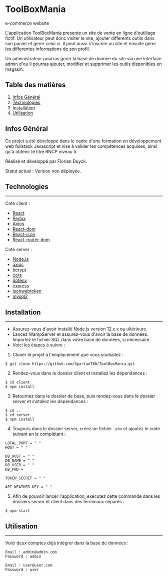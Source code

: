 # ToolBoxMania
e-commerce website

L'application ToolBoxMania presente un site de vente en ligne d'outillage fictif.
Un utilisateur peut donc visiter le site, ajouter differents outils dans son panier et gerer celui ci.
Il peut aussi s'inscrire au site et ensuite gerer les differentes informations de son profil.

Un administrateur pourras gerer la base de donnee du site via une interface admin d'ou il pourras ajouter, modifier et supprimer les outils disponibles en magasin.


## Table des matières
1. [Infos Général](#general-info)
2. [Technologies](#technologies)
3. [Installation](#installation)
3. [Utilisation](#utilisation)

## Infos Général

Ce projet a été développé dans le cadre d'une formation en développement web fullstack Javascript et vise à valider les compétences acquises, ainsi qu'à obtenir le titre RNCP niveau 5.

Réalisé et développé par Florian Duyck.

Statut actuel : Version non déployée.

## Technologies
***
Coté client :
- [React](https://fr.legacy.reactjs.org/)
- [Redux](https://www.npmjs.com/package/redux)
- [Axios](https://www.npmjs.com/package/axios)
- [React-dom](https://www.npmjs.com/package/react-dom)
- [React-icon](https://www.npmjs.com/package/react-icons)
- [React-router-dom](https://www.npmjs.com/package/react-router-dom)

Coté server :
- [NodeJs](https://nodejs.org/en)
- [axios](https://www.npmjs.com/package/axios)
- [bcrypt](https://www.npmjs.com/package/bcrypt)
- [cors](https://www.npmjs.com/package/cors)
- [dotenv](https://www.npmjs.com/package/dotenv)
- [express](https://www.npmjs.com/package/express)
- [jsonwebtoken](https://www.npmjs.com/package/jsonwebtoken)
- [mysql2](https://www.npmjs.com/package/mysql2)

## Installation
***
- Assurez-vous d'avoir installé Node.js version 12.x.x ou ultérieure.
- Lancez WampServer et assurez-vous d'avoir la base de données. Importez le fichier SQL dans votre base de données, si nécessaire.
- Voici les étapes à suivre :

1. Cloner le projet à l'emplacement que vous souhaitez :
```
$ git clone https://github.com/SpartanT80/ToolBoxMania.git
```
2. Rendez-vous dans le dossier client et installez les dépendances :
```
$ cd client
$ npm install
```
3. Retournez dans le dossier de base, puis rendez-vous dans le dossier server et installez les dépendances :
```
$ cd ..
$ cd server
$ npm install
```
4. Toujours dans le dossier server, créez un fichier `.env` et ajoutez le code suivant en le complétant :
```
LOCAL_PORT = " "
HOST = " "

DB_HOST = " "
DB_NAME = " "
DB_USER = " "
DB_PWD = 

TOKEN_SECRET = " "

API_WEATHER_KEY = " "
```
5. Afin de pouvoir lancer l'application, exécutez cette commande dans les dossiers server et client dans des terminaux séparés :
```
$ npm start
```

## Utilisation
***
Voici deux comptes déjà intégrer dans la base de données :
```
Email : admin@admin.com
Password : admin
```
```
Email : user@user.com
Password : user
```
